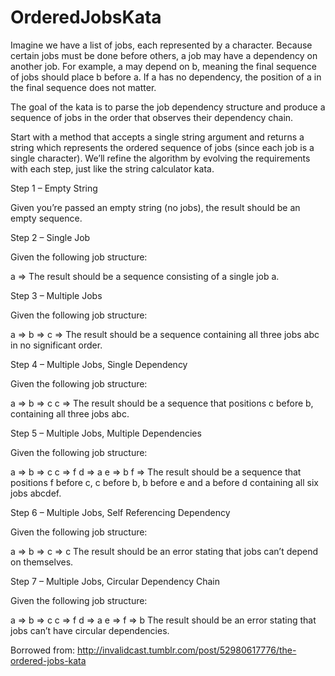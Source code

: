 # OrderedJobsKata

Imagine we have a list of jobs, each represented by a character. Because certain jobs must be done before others, a job may have a dependency on another job. For example, a may depend on b, meaning the final sequence of jobs should place b before a. If a has no dependency, the position of a in the final sequence does not matter.

The goal of the kata is to parse the job dependency structure and produce a sequence of jobs in the order that observes their dependency chain.

Start with a method that accepts a single string argument and returns a string which represents the ordered sequence of jobs (since each job is a single character). We’ll refine the algorithm by evolving the requirements with each step, just like the string calculator kata.

Step 1 – Empty String

Given you’re passed an empty string (no jobs), the result should be an empty sequence.

Step 2 – Single Job

Given the following job structure:

a =>
The result should be a sequence consisting of a single job a.

Step 3 – Multiple Jobs

Given the following job structure:

a =>
b =>
c =>
The result should be a sequence containing all three jobs abc in no significant order.

Step 4 – Multiple Jobs, Single Dependency

Given the following job structure:

a =>
b => c
c =>
The result should be a sequence that positions c before b, containing all three jobs abc.




Step 5 – Multiple Jobs, Multiple Dependencies

Given the following job structure:

a =>
b => c
c => f
d => a
e => b
f =>
The result should be a sequence that positions f before c, c before b, b before e and a before d containing all six jobs abcdef.

Step 6 – Multiple Jobs, Self Referencing Dependency

Given the following job structure:

a =>
b =>
c => c
The result should be an error stating that jobs can’t depend on themselves.

Step 7 – Multiple Jobs, Circular Dependency Chain

Given the following job structure:

a =>
b => c
c => f
d => a
e =>
f => b
The result should be an error stating that jobs can’t have circular dependencies.

Borrowed from: http://invalidcast.tumblr.com/post/52980617776/the-ordered-jobs-kata
